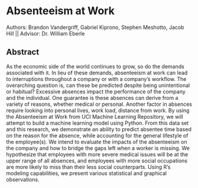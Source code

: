 # Absenteeism at Work
Authors: Brandon Vandergriff, Gabriel Kiprono, Stephen Meshotto, Jacob Hill || Advisor: Dr. William Eberle

## Abstract
As the economic side of the world continues to grow, so do the demands associated with it. In lieu of these demands, absenteeism at work can lead to interruptions throughout a company or with a company’s workflow. The overarching question is, can these be predicted despite being unintentional or habitual? Excessive absences impact the performance of the company and the individual. One guarantee is these absences can derive from a variety of reasons, whether medical or personal. Another factor in absences require looking into personal lives, work load, distance from work. By using the Absenteeism at Work from UCI Machine Learning Repository, we will attempt to build a machine learning model using Python. From this data set and this research, we demonstrate an ability to predict absentee time based on the reason for the absence, while accounting for the general lifestyle of the employee(s). We intend to evaluate the impacts of the absenteeism on the company and how to bridge the gaps left when a worker is missing. We hypothesize that employees with more severe medical issues will be at the upper range of all absences, and employees with more social occupations are more likely to miss than their less social counterparts. Using R’s modeling capabilities, we present various statistical and graphical observations. 
